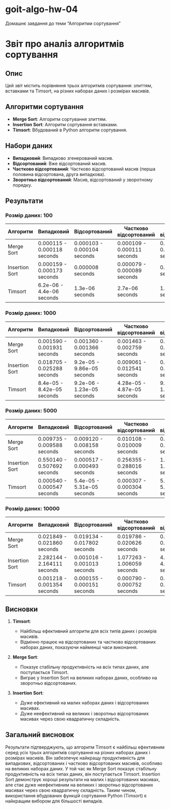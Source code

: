 # goit-algo-hw-04
Домашнє завдання до теми “Алгоритми сортування”

# Звіт про аналіз алгоритмів сортування

## Опис

Цей звіт містить порівняння трьох алгоритмів сортування: злиттям, вставками та Timsort, на різних наборах даних і розмірах масивів.

## Алгоритми сортування

- **Merge Sort**: Алгоритм сортування злиттям.
- **Insertion Sort**: Алгоритм сортування вставками.
- **Timsort**: Вбудований в Python алгоритм сортування.

## Набори даних

- **Випадковий**: Випадково згенерований масив.
- **Відсортований**: Вже відсортований масив.
- **Частково відсортований**: Частково відсортований масив (перша половина відсортована, друга випадкова).
- **Зворотньо відсортований**: Масив, відсортований у зворотному порядку.

## Результати

### Розмір даних: 100

| Алгоритм       | Випадковий                  | Відсортований               | Частково відсортований      | Зворотньо відсортований     |
| -------------- | --------------------------- | --------------------------- | --------------------------- | --------------------------- |
| Merge Sort     | 0.000115 - 0.000118 seconds | 0.000103 - 0.000104 seconds | 0.000109 - 0.000111 seconds | 0.000106 - 0.000113 seconds |
| Insertion Sort | 0.000159 - 0.000173 seconds | 0.000008 seconds            | 0.000079 - 0.000089 seconds | 0.000304 seconds            |
| Timsort        | 6.2e-06 - 4.4e-06 seconds   | 1.3e-06 seconds             | 2.7e-06 seconds             | 1.3e-06 seconds             |

### Розмір даних: 1000

| Алгоритм       | Випадковий                  | Відсортований               | Частково відсортований      | Зворотньо відсортований     |
| -------------- | --------------------------- | --------------------------- | --------------------------- | --------------------------- |
| Merge Sort     | 0.001590 - 0.001931 seconds | 0.001360 - 0.001366 seconds | 0.001463 - 0.002759 seconds | 0.001373 - 0.001987 seconds |
| Insertion Sort | 0.018705 - 0.025288 seconds | 9.2e-05 - 9.86e-05 seconds  | 0.009061 - 0.012541 seconds | 0.034150 - 0.036023 seconds |
| Timsort        | 8.4e-05 - 8.42e-05 seconds  | 9.2e-06 - 1.23e-05 seconds  | 4.28e-05 - 4.87e-05 seconds | 9.7e-06 - 1.0e-05 seconds   |

### Розмір даних: 5000

| Алгоритм       | Випадковий                  | Відсортований               | Частково відсортований      | Зворотньо відсортований     |
| -------------- | --------------------------- | --------------------------- | --------------------------- | --------------------------- |
| Merge Sort     | 0.009735 - 0.009588 seconds | 0.009120 - 0.008158 seconds | 0.010108 - 0.010009 seconds | 0.008487 - 0.010064 seconds |
| Insertion Sort | 0.550140 - 0.507692 seconds | 0.000517 - 0.000493 seconds | 0.256355 - 0.288016 seconds | 1.009960 - 1.037123 seconds |
| Timsort        | 0.000540 - 0.000547 seconds | 5.4e-05 - 5.31e-05 seconds  | 0.000307 - 0.000304 seconds | 5.31e-05 - 5.53e-05 seconds |

### Розмір даних: 10000

| Алгоритм       | Випадковий                  | Відсортований               | Частково відсортований      | Зворотньо відсортований     |
| -------------- | --------------------------- | --------------------------- | --------------------------- | --------------------------- |
| Merge Sort     | 0.021849 - 0.021860 seconds | 0.019134 - 0.017802 seconds | 0.019786 - 0.020626 seconds | 0.018820 - 0.019879 seconds |
| Insertion Sort | 2.282144 - 2.164111 seconds | 0.001016 - 0.001013 seconds | 1.077263 - 1.006059 seconds | 4.284513 - 4.174381 seconds |
| Timsort        | 0.001218 - 0.001354 seconds | 0.000155 - 0.000151 seconds | 0.000790 - 0.000752 seconds | 0.000176 - 0.000168 seconds |

## Висновки

1. **Timsort**:

   - Найбільш ефективний алгоритм для всіх типів даних і розмірів масивів.
   - Відмінно працює на відсортованих та частково відсортованих наборах даних, показуючи найменші часи виконання.

2. **Merge Sort**:

   - Показує стабільну продуктивність на всіх типах даних, але поступається Timsort.
   - Виграє у Insertion Sort на великих наборах даних, особливо на зворотньо відсортованих.

3. **Insertion Sort**:
   - Дуже ефективний на малих наборах даних і відсортованих масивах.
   - Дуже неефективний на великих і зворотньо відсортованих масивах через свою квадратичну складність.

## Загальний висновок

Результати підтверджують, що алгоритм Timsort є найбільш ефективним серед усіх трьох алгоритмів сортування на різних наборах даних і розмірах масивів. Він забезпечує найкращу продуктивність для випадкових, відсортованих і частково відсортованих масивів, особливо на великих наборах даних. У той час як Merge Sort показує стабільну продуктивність на всіх типах даних, він поступається Timsort. Insertion Sort демонструє хороші результати на малих і відсортованих масивах, але стає дуже неефективним на великих і зворотньо відсортованих масивах через свою квадратичну складність. Таким чином, використання вбудованих функцій сортування Python (Timsort) є найкращим вибором для більшості випадків.

